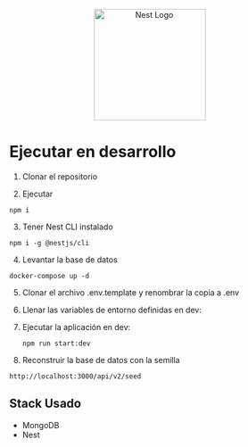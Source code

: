 <p align="center">
  <a href="http://nestjs.com/" target="blank"><img src="https://nestjs.com/img/logo-small.svg" width="200" alt="Nest Logo" /></a>
</p>

# Ejecutar en desarrollo

1. Clonar el repositorio
   
2. Ejecutar
  ```
  npm i
  ```

3. Tener Nest CLI instalado
  ```
  npm i -g @nestjs/cli
  ```

4. Levantar la base de datos
  ```
  docker-compose up -d  
  ``` 

5. Clonar el archivo .env.template y renombrar la copia a .env
   
6. Llenar las variables de entorno definidas en dev:

7. Ejecutar la aplicación en dev:
   ```
   npm run start:dev
   ```
  
8. Reconstruir la base de datos con la semilla
  ```
  http://localhost:3000/api/v2/seed
  ```   

## Stack Usado
* MongoDB
* Nest